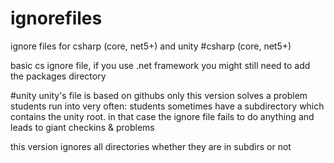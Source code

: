 # ignorefiles

ignore files for csharp (core, net5+) and unity
#csharp (core, net5+) 

basic cs ignore file, if you use .net framework you might still need to add the packages directory


#unity
unity's file is based on githubs only this version solves a problem students run into very often:
students sometimes have a subdirectory which contains the unity root. in that case the ignore file fails to do anything and leads to giant checkins & problems

this version ignores all directories whether they are in subdirs or not
